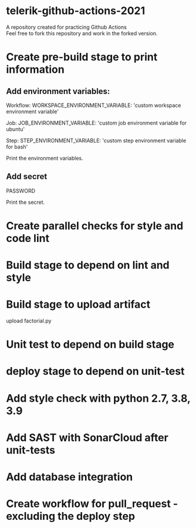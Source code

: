 # telerik-github-actions-2021
A repository created for practicing Github Actions  
Feel free to fork this repository and work in the forked version.

# Create pre-build stage to print information
## Add environment variables:
Workflow:
WORKSPACE_ENVIRONMENT_VARIABLE: 'custom workspace environment variable'

Job:
JOB_ENVIRONMENT_VARIABLE: 'custom job environment variable for ubuntu'

Step:
STEP_ENVIRONMENT_VARIABLE: 'custom step environment variable for bash'

Print the environment variables.

## Add secret
PASSWORD

Print the secret.

# Create parallel checks for style and code lint

# Build stage to depend on lint and style

# Build stage to upload artifact
upload factorial.py

# Unit test to depend on build stage

# deploy stage to depend on unit-test

# Add style check with python 2.7, 3.8, 3.9

# Add SAST with SonarCloud after unit-tests

# Add database integration

# Create workflow for pull_request - excluding the deploy step

